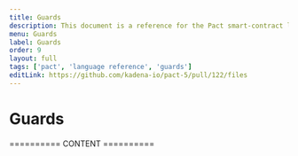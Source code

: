 ```yaml
---
title: Guards
description: This document is a reference for the Pact smart-contract language, designed for correct, transactional execution on a high-performance blockchain.
menu: Guards
label: Guards
order: 9
layout: full
tags: ['pact', 'language reference', 'guards']
editLink: https://github.com/kadena-io/pact-5/pull/122/files
---
```


# Guards

========== CONTENT ==========
